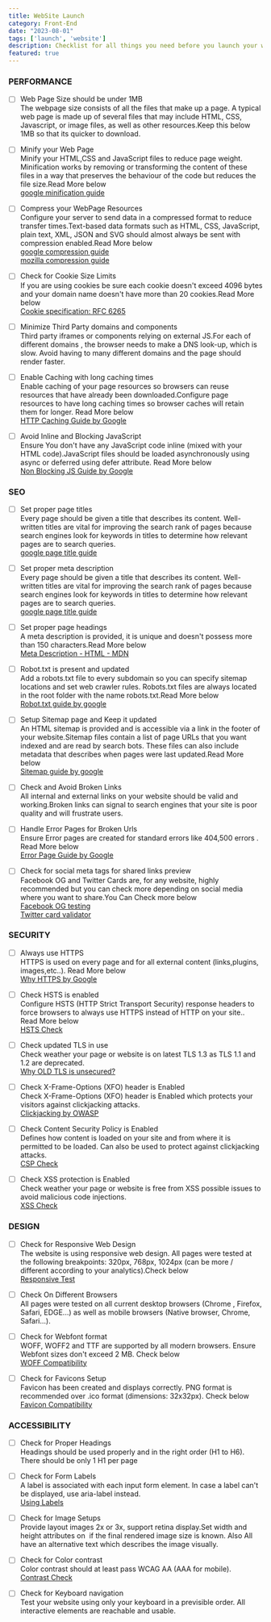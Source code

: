 ```yaml
---
title: WebSite Launch 
category: Front-End
date: "2023-08-01"
tags: ['launch', 'website']
description: Checklist for all things you need before you launch your website or webpage.
featured: true
---
```



### PERFORMANCE

- [ ] Web Page Size should be under 1MB  
The webpage size consists of all the files that make up a page. A typical web page is made up of several files that may include HTML, CSS, Javascript, or image files, as well as other resources.Keep this below 1MB so that its quicker to download.

- [ ] Minify your Web Page  
Minify your HTML,CSS and JavaScript files to reduce page weight. Minification works by removing or transforming the content of these files in a way that preserves the behaviour of the code but reduces the file size.Read More below <br>[google minification guide](https://developers.google.com/speed/pagespeed/insights/)<br>

- [ ] Compress your WebPage Resources  
Configure your server to send data in a compressed format to reduce transfer times.Text-based data formats such as HTML, CSS, JavaScript, plain text, XML, JSON and SVG should almost always be sent with compression enabled.Read More below <br>[google compression guide](https://web.dev/optimizing-content-efficiency-optimize-encoding-and-transfer/)<br>[mozilla compression guide](https://developer.mozilla.org/en-US/docs/Web/HTTP/Headers/Content-Encoding)<br>

- [ ] Check for Cookie Size Limits  
If you are using cookies be sure each cookie doesn't exceed 4096 bytes and your domain name doesn't have more than 20 cookies.Read More below <br>[Cookie specification: RFC 6265 ](https://datatracker.ietf.org/doc/html/rfc6265)

- [ ] Minimize Third Party domains and components  
Third party iframes or components relying on external JS.For each of different domains , the browser needs to make a DNS look-up, which is slow. Avoid having to many different domains and the page should render faster.

- [ ] Enable Caching with long caching times   
Enable caching of your page resources so browsers can reuse resources that have already been downloaded.Configure page resources to have long caching times so browser caches will retain them for longer. Read More below <br>[HTTP Caching Guide by Google ](https://web.dev/http-cache/)

- [ ] Avoid Inline and Blocking JavaScript   
Ensure You don't have any JavaScript code inline (mixed with your HTML code).JavaScript files should be loaded asynchronously using async or deferred using defer attribute. Read More below <br>[Non Blocking JS Guide by Google ](https://developers.google.com/speed/docs/insights/BlockingJS/)

### SEO

- [ ] Set proper page titles  
Every page should be given a title that describes its content. Well-written titles are vital for improving the search rank of pages because search engines look for keywords in titles to determine how relevant pages are to search queries.<br>[google page title guide](https://support.google.com/webmasters/answer/35624?hl=en)<br>

- [ ] Set proper meta description  
Every page should be given a title that describes its content. Well-written titles are vital for improving the search rank of pages because search engines look for keywords in titles to determine how relevant pages are to search queries.<br>[google page title guide](https://support.google.com/webmasters/answer/35624?hl=en)<br>


- [ ] Set proper page headings   
A meta description is provided, it is unique and doesn't possess more than 150 characters.Read More below <br>[Meta Description - HTML - MDN](https://developer.mozilla.org/en-US/docs/Learn/HTML/Introduction_to_HTML/The_head_metadata_in_HTML#adding_an_author_and_description)<br>

- [ ] Robot.txt is present and updated  
Add a robots.txt file to every subdomain so you can specify sitemap locations and set web crawler rules. Robots.txt files are always located in the root folder with the name robots.txt.Read More below <br>[Robot.txt guide by google](https://developers.google.com/search/docs/crawling-indexing/robots/intro)

- [ ] Setup Sitemap page and Keep it updated  
An HTML sitemap is provided and is accessible via a link in the footer of your website.Sitemap files contain a list of page URLs that you want indexed and are read by search bots. These files can also include metadata that describes when pages were last updated.Read More below <br>[Sitemap guide by google](https://developers.google.com/search/docs/crawling-indexing/sitemaps/build-sitemap?hl=en&visit_id=638264877284613311-2158601090&rd=1)

- [ ] Check and Avoid Broken Links   
All internal and external  links on your website should be valid and working.Broken links can signal to search engines that your site is poor quality and will frustrate users. 


- [ ] Handle Error Pages for Broken Urls     
Ensure Error pages are created for standard errors like 404,500 errors . Read More below <br>[Error Page Guide by Google ](https://developers.google.com/search/docs/crawling-indexing/http-network-errors?hl=en&visit_id=638264878507918336-198191165&rd=1#soft-404-errors)

- [ ] Check for social meta tags for shared links preview       
Facebook OG and Twitter Cards are, for any website, highly recommended but you can check more depending on social media where you want to share.You Can Check more below <br>[Facebook OG testing](https://developers.facebook.com/tools/debug/)<br>[Twitter card validator
](https://cards-dev.twitter.com/validator)

### SECURITY

- [ ] Always use HTTPS     
HTTPS is used on every page and for all external content (links,plugins, images,etc..). Read More below <br>[Why HTTPS by Google](https://web.dev/why-https-matters/)

- [ ] Check HSTS is enabled  
Configure HSTS (HTTP Strict Transport Security) response headers to force browsers to always use HTTPS instead of HTTP on your site.. Read More below <br>[HSTS Check](https://hstspreload.org/)

- [ ] Check updated TLS in use    
Check weather your page or website is on latest TLS 1.3 as TLS 1.1 and 1.2 are deprecated. <br>[Why OLD TLS is unsecured?](https://www.appviewx.com/blogs/why-is-tls-1-3-better-and-safer-than-tls-1-2/)


- [ ] Check X-Frame-Options (XFO) header is Enabled   
Check X-Frame-Options (XFO) header is Enabled which protects your visitors against clickjacking attacks. <br>[Clickjacking by OWASP](hhttps://owasp.org/www-project-web-security-testing-guide/v41/4-Web_Application_Security_Testing/11-Client_Side_Testing/09-Testing_for_Clickjacking)

- [ ] Check Content Security Policy is Enabled   
Defines how content is loaded on your site and from where it is permitted to be loaded. Can also be used to protect against clickjacking attacks. <br>[CSP Check](https://content-security-policy.com/)

- [ ] Check XSS protection is Enabled    
Check weather your page or website is free from XSS possible issues to avoid malicious code injections. <br>[XSS Check](https://developer.mozilla.org/en-US/docs/Web/HTTP/Headers/X-XSS-Protection)


### DESIGN

- [ ] Check for Responsive Web Design    
The website is using responsive web design. All pages were tested at the following breakpoints: 320px, 768px, 1024px (can be more / different according to your analytics).Check  below <br>[Responsive Test](https://responsivedesignchecker.com/)

- [ ] Check On Different Browsers   
All pages were tested on all current desktop browsers (Chrome , Firefox, Safari, EDGE...) as well as mobile browsers (Native browser, Chrome, Safari...).

- [ ] Check for Webfont format   
WOFF, WOFF2 and TTF are supported by all modern browsers. Ensure Webfont sizes don't exceed 2 MB. Check  below <br>[WOFF Compatibility](https://caniuse.com/woff/) 


- [ ] Check for Favicons Setup    
Favicon has been created and displays correctly. PNG format is recommended over .ico format (dimensions: 32x32px). Check  below <br>[Favicon Compatibility](https://caniuse.com/link-icon-png) 




### ACCESSIBILITY

- [ ] Check for Proper Headings    
Headings should be used properly and in the right order (H1 to H6). There should be only 1 H1 per page

- [ ] Check for Form Labels   
A label is associated with each input form element. In case a label can't be displayed, use aria-label instead.<br>[Using Labels](https://developer.mozilla.org/en-US/docs/Web/Accessibility/ARIA/Attributes/aria-label/)

- [ ] Check for Image Setups   
Provide layout images 2x or 3x, support retina display.Set width and height attributes on <img> if the final rendered image size is known. Also All <img> have an alternative text which describes the image visually.

- [ ] Check for Color contrast   
Color contrast should at least pass WCAG AA (AAA for mobile).<br>[Contrast Check](https://color.a11y.com/)

- [ ] Check for Keyboard navigation    
Test your website using only your keyboard in a previsible order. All interactive elements are reachable and usable. 